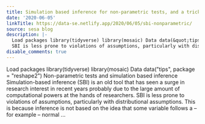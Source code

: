 ```yaml
---
title: Simulation based inference for non-parametric tests, and a trick
date: '2020-06-05'
linkTitle: https://data-se.netlify.app/2020/06/05/sbi-nonparametric/
source: sesa blog
description: |-
  Load packages library(tidyverse) library(mosaic) Data data(&quot;tips&quot;, package = &quot;reshape2&quot;) Non-parametric tests and simulation based inference Simulation-based inference (SBI) is an old tool that has seen a surge in research interest in recent years probably due to the large amount of computational powers at the hands of researchers.
  SBI is less prone to violations of assumptions, particularly with distributional assumptions. This is because inference is not based on the idea that some variable follows a – for example – normal ...
disable_comments: true
---
```

Load packages library(tidyverse) library(mosaic) Data data(&quot;tips&quot;, package = &quot;reshape2&quot;) Non-parametric tests and simulation based inference Simulation-based inference (SBI) is an old tool that has seen a surge in research interest in recent years probably due to the large amount of computational powers at the hands of researchers.
SBI is less prone to violations of assumptions, particularly with distributional assumptions. This is because inference is not based on the idea that some variable follows a – for example – normal ...
